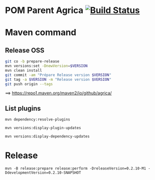 POM Parent Agrica  [![Build Status](https://travis-ci.com/agrica/ppa.svg?branch=master)](https://travis-ci.com/agrica/ppa)
========

# Maven command
## Release OSS
```bash
git co -b prepare-release
mvn versions:set -DnewVersion=$VERSION
mvn clean install
git commit -am "Prépare Release version $VERSION"
git tag -a $VERSION -m "Release version $VERSION"
git push origin --tags
```
==> https://repo1.maven.org/maven2/io/github/agrica/

## List plugins
```
mvn dependency:resolve-plugins
```

```
mvn versions:display-plugin-updates
```

```
mvn versions:display-dependency-updates
```


# Release
```
mvn -B release:prepare release:perform -DreleaseVersion=0.2.10-M1 -DdevelopmentVersion=0.2.10-SNAPSHOT
```
